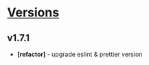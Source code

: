 # [Versions](https://github.com/Tracktor/eslint-config-react-tracktor/releases)

## v1.7.1
- **[refactor]** - upgrade eslint & prettier version
